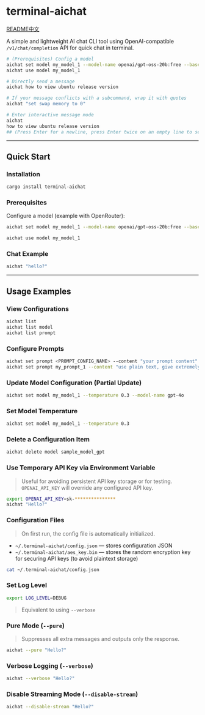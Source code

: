# terminal-aichat
[README中文](./README_zh.md)

A simple and lightweight AI chat CLI tool using OpenAI-compatible `/v1/chat/completion` API for quick chat in terminal.

```sh
# (Prerequisites) Config a model
aichat set model my_model_1 --model-name openai/gpt-oss-20b:free --base-url https://openrouter.ai/api/v1 --api-key <YOUR_API_KEY>
aichat use model my_model_1

# Directly send a message
aichat how to view ubuntu release version

# If your message conflicts with a subcommand, wrap it with quotes
aichat "set swap memory to 0"

# Enter interactive message mode
aichat
how to view ubuntu release version
## (Press Enter for a newline, press Enter twice on an empty line to send)
```

---

## Quick Start

### Installation

```sh
cargo install terminal-aichat
```

### Prerequisites

Configure a model (example with OpenRouter):

```sh
aichat set model my_model_1 --model-name openai/gpt-oss-20b:free --base-url https://openrouter.ai/api/v1 --api-key <YOUR_API_KEY>

aichat use model my_model_1
```

### Chat Example

```sh
aichat "hello?"
```

---

## Usage Examples

### View Configurations

```sh
aichat list
aichat list model
aichat list prompt
```

### Configure Prompts

```sh
aichat set prompt <PROMPT_CONFIG_NAME> --content "your prompt content"
aichat set prompt my_prompt_1 --content "use plain text, give extremely concise output"
```

### Update Model Configuration (Partial Update)

```sh
aichat set model my_model_1 --temperature 0.3 --model-name gpt-4o
```

### Set Model Temperature

```sh
aichat set model my_model_1 --temperature 0.3
```

### Delete a Configuration Item

```sh
aichat delete model sample_model_gpt
```

### Use Temporary API Key via Environment Variable

> Useful for avoiding persistent API key storage or for testing.
> `OPENAI_API_KEY` will override any configured API key.

```sh
export OPENAI_API_KEY=sk-***************
aichat "Hello?"
```

### Configuration Files

> On first run, the config file is automatically initialized.

* `~/.terminal-aichat/config.json` — stores configuration JSON
* `~/.terminal-aichat/aes_key.bin` — stores the random encryption key for securing API keys (to avoid plaintext storage)

```sh
cat ~/.terminal-aichat/config.json
```

### Set Log Level

```sh
export LOG_LEVEL=DEBUG
```

> Equivalent to using `--verbose`

### Pure Mode (`--pure`)

> Suppresses all extra messages and outputs only the response.

```sh
aichat --pure "Hello?"
```

### Verbose Logging (`--verbose`)

```sh
aichat --verbose "Hello?"
```

### Disable Streaming Mode (`--disable-stream`)

```sh
aichat --disable-stream "Hello?"
```